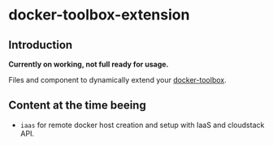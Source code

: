 # docker-toolbox-extension

## Introduction

**Currently on working, not full ready for usage.**

Files and component to dynamically extend your [docker-toolbox](https://github.com/AlbanMontaigu/docker-toolbox).

## Content at the time beeing

- ```iaas``` for remote docker host creation and setup with IaaS and cloudstack API.
